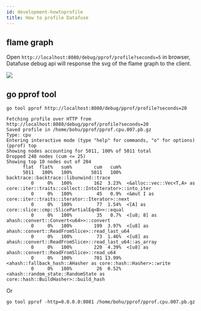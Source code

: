 ```yaml
---
id: development-howtoprofile
title: How to profile Datafuse
---
```



## flame graph

Open `http://localhost:8080/debug/pprof/profile?seconds=5` in browser, Datafuse debug api will response the svg of the flame graph to the client.

![](../images/profiling-flamegraph.png)

## go pprof tool

`go tool pprof http://localhost:8080/debug/pprof/profile?seconds=20`

```
Fetching profile over HTTP from http://localhost:8080/debug/pprof/profile?seconds=20
Saved profile in /home/bohu/pprof/pprof.cpu.007.pb.gz
Type: cpu
Entering interactive mode (type "help" for commands, "o" for options)
(pprof) top
Showing nodes accounting for 5011, 100% of 5011 total
Dropped 248 nodes (cum <= 25)
Showing top 10 nodes out of 204
      flat  flat%   sum%        cum   cum%
      5011   100%   100%       5011   100%  backtrace::backtrace::libunwind::trace
         0     0%   100%        162  3.23%  <&alloc::vec::Vec<T,A> as core::iter::traits::collect::IntoIterator>::into_iter
         0     0%   100%         45   0.9%  <&mut I as core::iter::traits::iterator::Iterator>::next
         0     0%   100%         77  1.54%  <[A] as core::slice::cmp::SlicePartialEq<B>>::equal
         0     0%   100%         35   0.7%  <[u8; 8] as ahash::convert::Convert<u64>>::convert
         0     0%   100%        199  3.97%  <[u8] as ahash::convert::ReadFromSlice>::read_last_u64
         0     0%   100%         73  1.46%  <[u8] as ahash::convert::ReadFromSlice>::read_last_u64::as_array
         0     0%   100%        220  4.39%  <[u8] as ahash::convert::ReadFromSlice>::read_u64
         0     0%   100%        701 13.99%  <ahash::fallback_hash::AHasher as core::hash::Hasher>::write
         0     0%   100%         26  0.52%  <ahash::random_state::RandomState as core::hash::BuildHasher>::build_hash
```

Or
```
go tool pprof -http=0.0.0.0:8081 /home/bohu/pprof/pprof.cpu.007.pb.gz
```
